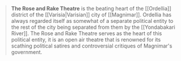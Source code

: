 > **The Rose and Rake Theatre** is the beating heart of the [[Ordellia]] district of the [[Varisia|Varisian]] city of [[Magnimar]]. Ordellia has always regarded itself as somewhat of a separate political entity to the rest of the city being separated from them by the [[Yondabakari River]]. The Rose and Rake Theatre serves as the heart of this political entity, it is an open air theatre that is renowned for its scathing political satires and controversial critiques of Magnimar's government.








